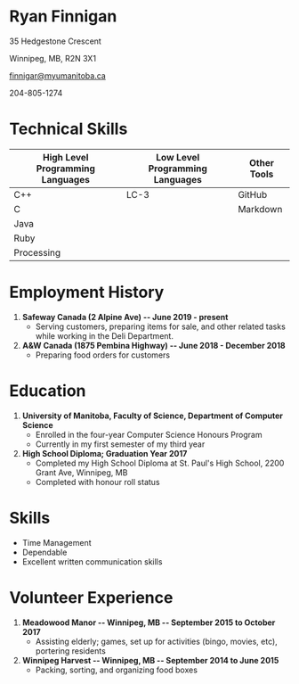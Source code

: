 # Ryan Finnigan 

35 Hedgestone Crescent

Winnipeg, MB, R2N 3X1

finnigar@myumanitoba.ca

204-805-1274

# Technical Skills

| High Level Programming Languages | Low Level Programming Languages | Other Tools |
| ----------- | ----------- | -------------|
| C++ | LC-3 | GitHub |
| C |  | Markdown | 
| Java |
| Ruby |
| Processing |

# Employment History
1. **Safeway Canada (2 Alpine Ave) -- June 2019 - present**
   * Serving customers, preparing items for sale, and other related tasks while working in the Deli Department.
2. **A&W Canada (1875 Pembina Highway) -- June 2018 - December 2018**
   * Preparing food orders for customers

# Education
1. **University of Manitoba, Faculty of Science, Department of Computer Science**
    * Enrolled in the four-year Computer Science Honours Program 
    * Currently in my first semester of my third year
2. **High School Diploma; Graduation Year 2017**
   * Completed my High School Diploma at St. Paul's High School, 2200 Grant Ave, Winnipeg, MB
   * Completed with honour roll status

# Skills
  * Time Management
  * Dependable
  * Excellent written communication skills
 
# Volunteer Experience
1. **Meadowood Manor -- Winnipeg, MB -- September 2015 to October 2017**
   * Assisting elderly; games, set up for activities (bingo, movies, etc), portering residents
2. **Winnipeg Harvest -- Winnipeg, MB -- September 2014 to June 2015**
   * Packing, sorting, and organizing food boxes

 
   


    
    








 
